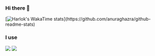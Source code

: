 
### Hi there 👋

[![Harlok's WakaTime stats]([https://github-readme-stats.vercel.app/api/wakatime?username=LaterVICTOR=eb66dc0f](https://github-readme-stats.vercel.app/api?username=LaterVICTOR&show_icons=true&theme=tokyonight))](https://github.com/anuraghazra/github-readme-stats)
### I use
<a href="https://nodejs.org/" target="_blank" rel="nofollow noreferrer noopener"><img src="https://img.shields.io/badge/node.js%20-%2343853D.svg?&style=for-the-badge&logo=node.js&logoColor=white"/></a>
<a href="https://developer.mozilla.org/pl/docs/Web/JavaScript" target="_blank" rel="nofollow noreferrer noopener"><img src="https://img.shields.io/badge/javascript%20-%23323330.svg?&style=for-the-badge&logo=javascript&logoColor=%23F7DF1E"/></a>
 
